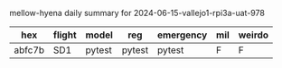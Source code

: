 mellow-hyena daily summary for 2024-06-15-vallejo1-rpi3a-uat-978

|hex|flight|model|reg|emergency|mil|weirdo|
|--|--|--|--|--|--|--|
|abfc7b|SD1|pytest|pytest|pytest|F|F|
